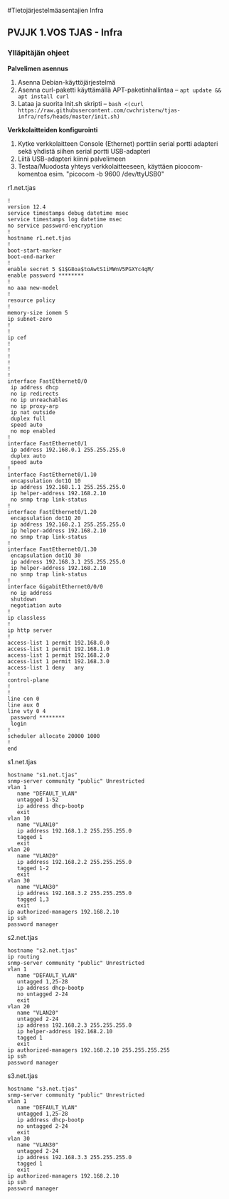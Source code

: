 #Tietojärjestelmäasentajien Infra
## PVJJK 1.VOS TJAS - Infra
### Ylläpitäjän ohjeet

**Palvelimen asennus**
1. Asenna Debian-käyttöjärjestelmä
2. Asenna curl-paketti käyttämällä APT-paketinhallintaa – `apt update && apt install curl`
3. Lataa ja suorita Init.sh skripti – `bash <(curl https://raw.githubusercontent.com/cwchristerw/tjas-infra/refs/heads/master/init.sh)`

**Verkkolaitteiden konfigurointi**
1. Kytke verkkolaitteen Console (Ethernet) porttiin serial portti adapteri sekä yhdistä siihen serial portti USB-adapteri
2. Liitä USB-adapteri kiinni palvelimeen
3. Testaa/Muodosta yhteys verkkolaitteeseen, käyttäen picocom-komentoa esim. "picocom -b 9600 /dev/ttyUSB0"

r1.net.tjas
```
!
version 12.4
service timestamps debug datetime msec
service timestamps log datetime msec
no service password-encryption
!
hostname r1.net.tjas
!
boot-start-marker
boot-end-marker
!
enable secret 5 $1$G8oa$toAwtS1iMWnV5PGXYc4qM/
enable password ********
!
no aaa new-model
!
resource policy
!
memory-size iomem 5
ip subnet-zero
!
!
ip cef
!
!
!
!
!
!
interface FastEthernet0/0
 ip address dhcp
 no ip redirects
 no ip unreachables
 no ip proxy-arp
 ip nat outside
 duplex full
 speed auto
 no mop enabled
!
interface FastEthernet0/1
 ip address 192.168.0.1 255.255.255.0
 duplex auto
 speed auto
!
interface FastEthernet0/1.10
 encapsulation dot1Q 10
 ip address 192.168.1.1 255.255.255.0
 ip helper-address 192.168.2.10
 no snmp trap link-status
!
interface FastEthernet0/1.20
 encapsulation dot1Q 20
 ip address 192.168.2.1 255.255.255.0
 ip helper-address 192.168.2.10
 no snmp trap link-status
!
interface FastEthernet0/1.30
 encapsulation dot1Q 30
 ip address 192.168.3.1 255.255.255.0
 ip helper-address 192.168.2.10
 no snmp trap link-status
!
interface GigabitEthernet0/0/0
 no ip address
 shutdown
 negotiation auto
!
ip classless
!
ip http server
!
access-list 1 permit 192.168.0.0
access-list 1 permit 192.168.1.0
access-list 1 permit 192.168.2.0
access-list 1 permit 192.168.3.0
access-list 1 deny   any
!
control-plane
!
!
line con 0
line aux 0
line vty 0 4
 password ********
 login
!
scheduler allocate 20000 1000
!
end
```

s1.net.tjas
```
hostname "s1.net.tjas" 
snmp-server community "public" Unrestricted 
vlan 1 
   name "DEFAULT_VLAN"
   untagged 1-52 
   ip address dhcp-bootp 
   exit 
vlan 10 
   name "VLAN10" 
   ip address 192.168.1.2 255.255.255.0 
   tagged 1 
   exit 
vlan 20 
   name "VLAN20" 
   ip address 192.168.2.2 255.255.255.0 
   tagged 1-2 
   exit 
vlan 30 
   name "VLAN30" 
   ip address 192.168.3.2 255.255.255.0 
   tagged 1,3 
   exit 
ip authorized-managers 192.168.2.10 
ip ssh
password manager

```

s2.net.tjas
```
hostname "s2.net.tjas"
ip routing
snmp-server community "public" Unrestricted
vlan 1
   name "DEFAULT_VLAN"
   untagged 1,25-28
   ip address dhcp-bootp
   no untagged 2-24
   exit
vlan 20
   name "VLAN20"
   untagged 2-24
   ip address 192.168.2.3 255.255.255.0
   ip helper-address 192.168.2.10
   tagged 1
   exit
ip authorized-managers 192.168.2.10 255.255.255.255
ip ssh
password manager
```

s3.net.tjas
```
hostname "s3.net.tjas"
snmp-server community "public" Unrestricted
vlan 1
   name "DEFAULT_VLAN"
   untagged 1,25-28
   ip address dhcp-bootp
   no untagged 2-24
   exit
vlan 30
   name "VLAN30"
   untagged 2-24
   ip address 192.168.3.3 255.255.255.0
   tagged 1
   exit
ip authorized-managers 192.168.2.10
ip ssh
password manager
```
